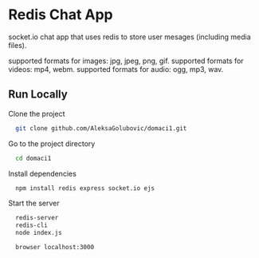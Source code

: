
# Redis Chat App

socket.io chat app that uses redis to store user mesages (including media files).

supported formats for images: jpg, jpeg, png, gif.
supported formats for videos: mp4, webm.
supported formats for audio: ogg, mp3, wav.

## Run Locally

Clone the project

```bash
  git clone github.com/AleksaGolubovic/domaci1.git
```

Go to the project directory

```bash
  cd domaci1
```

Install dependencies

```bash
  npm install redis express socket.io ejs
```

Start the server

```bash
  redis-server
  redis-cli
  node index.js

  browser localhost:3000
```

